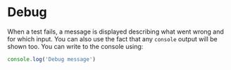 # Debug

When a test fails, a message is displayed describing what went wrong and for which input. You can also use the fact that any `console` output will be shown too. You can write to the console using:

```javascript
console.log('Debug message')
```
